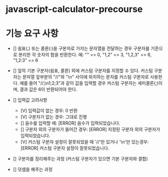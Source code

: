 # javascript-calculator-precourse

# 기능 요구 사항

- [] 쉼표(,) 또는 콜론(:)을 구분자로 가지는 문자열을 전달하는 경우 구분자를 기준으로 분리한 각 숫자의 합을 반환한다. 예: "" => 0, "1,2" => 3, "1,2,3" => 6, "1,2:3" => 6

- [] 앞의 기본 구분자(쉼표, 콜론) 외에 커스텀 구분자를 지정할 수 있다. 커스텀 구분자는 문자열 앞부분의 "//"와 "\n" 사이에 위치하는 문자를 커스텀 구분자로 사용한다. 예를 들어 "//;\n1;2;3"과 같이 값을 입력할 경우 커스텀 구분자는 세미콜론(;)이며, 결과 값은 6이 반환되어야 한다.

- [] 입력값 고려사항

  - [V] 입력값이 없는 경우: 0 반환
  - [V] 구분자가 없는 경우: 그대로 진행
  - [] 음수를 입력할 때: [ERROR] 음수가 입력되었습니다.
  - [] 구분자 외의 구분자가 들어간 경우: [ERROR] 지정된 구분자 외의 구분자가 입력되었습니다.
  - [V] 커스텀 구분자 설정이 잘못되었을 때 '//'만 있거나 '\n'만 있는경우: [ERROR] 커스텀 구분자 설정이 잘못되었습니다.

- [] 구분자를 정리해주는 과정 (커스텀 구분자가 있으면 기본 구분자와 결합)

- [] 덧셈을 해주는 과정
